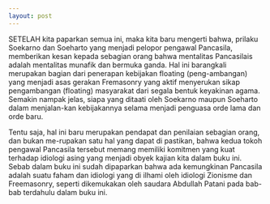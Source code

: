 ```yaml
---
layout: post
---
```


SETELAH kita paparkan semua ini, maka kita baru mengerti bahwa, prilaku Soekarno dan Soeharto yang menjadi pelopor pengawal Pancasila, memberikan kesan kepada sebagian orang bahwa mentalitas Pancasilais adalah mentalitas munafik dan bermuka ganda. Hal ini barangkali merupakan bagian dari penerapan kebijakan floating (peng-ambangan) yang menjadi asas gerakan Fremasonry yang aktif menyerukan sikap pengambangan (floating) masyarakat dari segala bentuk keyakinan agama. Semakin nampak jelas, siapa yang ditaati oleh Soekarno maupun Soeharto dalam menjalan-kan kebijakannya selama menjadi penguasa orde lama dan orde baru. 

Tentu saja, hal ini baru merupakan pendapat dan penilaian sebagian orang, dan bukan me-rupakan satu hal yang dapat di pastikan, bahwa kedua tokoh pengawal Pancasila tersebut memang memiliki komitmen yang kuat terhadap idiologi asing yang menjadi obyek kajian kita dalam buku ini. Sebab dalam buku ini sudah dipaparkan bahwa ada kemungkinan Pancasila adalah suatu faham dan idiologi yang di ilhami oleh idiologi Zionisme dan Freemasonry, seperti dikemukakan oleh saudara Abdullah Patani pada bab-bab terdahulu dalam buku ini. 


